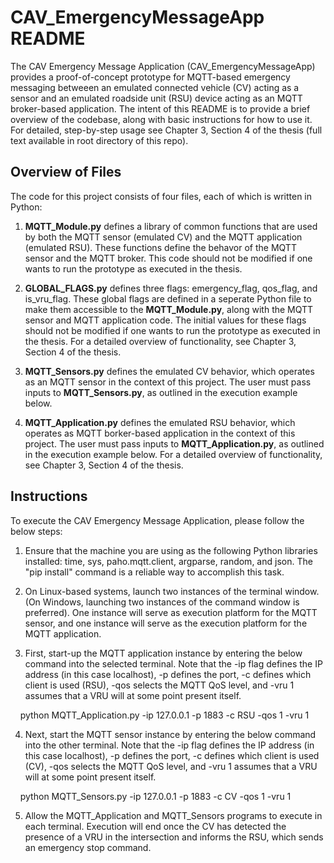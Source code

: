 
# CAV_EmergencyMessageApp README 

The CAV Emergency Message Application (CAV_EmergencyMessageApp) provides a proof-of-concept prototype for MQTT-based emergency messaging betweeen an emulated connected vehicle (CV) acting as a sensor and an emulated roadside unit (RSU) device acting as an MQTT broker-based application. The intent of this README is to provide a brief overview of the codebase, along with basic instructions for how to use it. For detailed, step-by-step usage see Chapter 3, Section 4 of the thesis (full text available in root directory of this repo). 

## Overview of Files
The code for this project consists of four files, each of which is written in Python: 

1. **MQTT_Module.py** defines a library of common functions that are used by both the MQTT sensor (emulated CV) and the MQTT application (emulated RSU). These functions define the behavor of the MQTT sensor and the MQTT broker. This code should not be modified if one wants to run the prototype as executed in the thesis.

2. **GLOBAL_FLAGS.py** defines three flags: emergency_flag, qos_flag, and is_vru_flag. These global flags are defined in a seperate Python file to make them accessible to the **MQTT_Module.py**, along with the MQTT sensor and MQTT application code. The initial values for these flags should not be modified if one wants to run the prototype as executed in the thesis. For a detailed overview of functionality, see Chapter 3, Section 4 of the thesis. 

3. **MQTT_Sensors.py** defines the emulated CV behavior, which operates as an MQTT sensor in the context of this project. The user must pass inputs to **MQTT_Sensors.py**, as outlined in the execution example below. 

4. **MQTT_Application.py** defines the emulated RSU behavior, which operates as MQTT borker-based application in the context of this project. The user must pass inputs to **MQTT_Application.py**, as outlined in the execution example below. For a detailed overview of functionality, see Chapter 3, Section 4 of the thesis.

## Instructions 
To execute the CAV Emergency Message Application, please follow the below steps: 

1. Ensure that the machine you are using as the following Python libraries installed: time, sys, paho.mqtt.client, argparse, random, and json. The "pip install" command is a reliable way to accomplish this task.

2. On Linux-based systems, launch two instances of the terminal window. (On Windows, launching two instances of the command window is preferred). One instance will serve as execution platform for the MQTT sensor, and one instance will serve as the execution platform for the MQTT application. 

3. First, start-up the MQTT application instance by entering the below command into the selected terminal. Note that the -ip flag defines the IP address (in this case localhost), -p defines the port, -c defines which client is used (RSU), -qos selects the MQTT QoS level, and -vru 1 assumes that a VRU will at some point present itself. 

&nbsp;&nbsp;&nbsp;&nbsp;python MQTT_Application.py -ip 127.0.0.1 -p 1883 -c RSU -qos 1 -vru 1

4. Next, start the MQTT sensor instance by entering the below command into the other terminal. Note that the -ip flag defines the IP address (in this case localhost), -p defines the port, -c defines which client is used (CV), -qos selects the MQTT QoS level, and -vru 1 assumes that a VRU will at some point present itself. 

&nbsp;&nbsp;&nbsp;&nbsp;python MQTT_Sensors.py -ip 127.0.0.1 -p 1883 -c CV -qos 1 -vru 1

5. Allow the MQTT_Application and MQTT_Sensors programs to execute in each terminal. Execution will end once the CV has detected the presence of a VRU in the intersection and informs the RSU, which sends an emergency stop command. 

